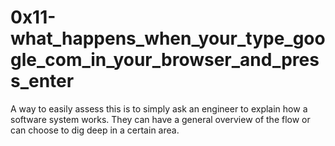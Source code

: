 # 0x11-what_happens_when_your_type_google_com_in_your_browser_and_press_enter
A way to easily assess this is to simply ask an engineer to explain how a software system works. They can have a general overview of the flow or can choose to dig deep in a certain area.
